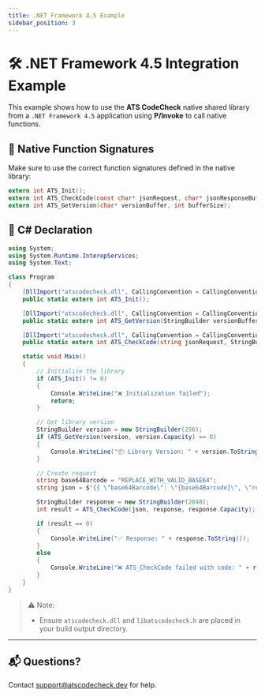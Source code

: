 ```yaml
---
title: .NET Framework 4.5 Example
sidebar_position: 3
---
```


# 🛠️ .NET Framework 4.5 Integration Example

This example shows how to use the **ATS CodeCheck** native shared library from a `.NET Framework 4.5` application using **P/Invoke** to call native functions.

## 🧱 Native Function Signatures

Make sure to use the correct function signatures defined in the native library:

```c
extern int ATS_Init();
extern int ATS_CheckCode(const char* jsonRequest, char* jsonResponseBuffer, int bufferSize);
extern int ATS_GetVersion(char* versionBuffer, int bufferSize);
```

## 📄 C# Declaration

```csharp
using System;
using System.Runtime.InteropServices;
using System.Text;

class Program
{
    [DllImport("atscodecheck.dll", CallingConvention = CallingConvention.Cdecl)]
    public static extern int ATS_Init();

    [DllImport("atscodecheck.dll", CallingConvention = CallingConvention.Cdecl)]
    public static extern int ATS_GetVersion(StringBuilder versionBuffer, int bufferSize);

    [DllImport("atscodecheck.dll", CallingConvention = CallingConvention.Cdecl)]
    public static extern int ATS_CheckCode(string jsonRequest, StringBuilder jsonResponseBuffer, int bufferSize);

    static void Main()
    {
        // Initialize the library
        if (ATS_Init() != 0)
        {
            Console.WriteLine("❌ Initialization failed");
            return;
        }

        // Get library version
        StringBuilder version = new StringBuilder(256);
        if (ATS_GetVersion(version, version.Capacity) == 0)
        {
            Console.WriteLine("📦 Library Version: " + version.ToString());
        }

        // Create request
        string base64Barcode = "REPLACE_WITH_VALID_BASE64";
        string json = $"{{ \"base64Barcode\": \"{base64Barcode}\", \"requestFields\": [\"CEDNUM\", \"NUMPREP\"] }}";

        StringBuilder response = new StringBuilder(2048);
        int result = ATS_CheckCode(json, response, response.Capacity);

        if (result == 0)
        {
            Console.WriteLine("✅ Response: " + response.ToString());
        }
        else
        {
            Console.WriteLine("❌ ATS_CheckCode failed with code: " + result);
        }
    }
}
```

> ⚠️ Note:
> - Ensure `atscodecheck.dll` and `libatscodecheck.h` are placed in your build output directory.

---

## 📬 Questions?

Contact [support@atscodecheck.dev](mailto:support@atscodecheck.dev) for help.